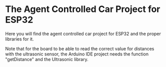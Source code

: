# The Agent Controlled Car Project for ESP32

Here you will find the agent controlled car project for ESP32 and the proper libraries for it.

Note that for the board to be able to read the correct value for distances with the ultrasonic sensor, the Arduino IDE project needs the function "getDistance" and the Ultrasonic library.